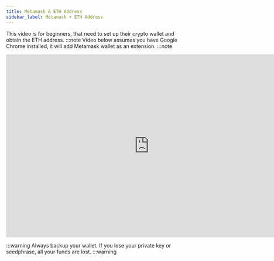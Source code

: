 ```yaml
---
title: Metamask & ETH Address
sidebar_label: Metamask + ETH Address
---
```

This video is for beginners, that need to set up their crypto wallet and obtain the ETH address.
:::note
Video below assumes you have Google Chrome installed, it will add Metamask wallet as an extension.
:::note

<iframe width="780" height="500" src="https://www.youtube.com/embed/rDZ1nTi24cw" title="YouTube video player" frameborder="0" allow="accelerometer; autoplay; clipboard-write; encrypted-media; gyroscope; picture-in-picture" allowfullscreen></iframe>



:::warning
Always backup your wallet. If you lose your private key or seedphrase, all your funds are lost.
:::warning